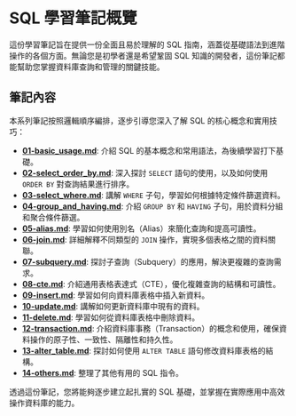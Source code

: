 # SQL 學習筆記概覽

這份學習筆記旨在提供一份全面且易於理解的 SQL 指南，涵蓋從基礎語法到進階操作的各個方面。無論您是初學者還是希望鞏固 SQL 知識的開發者，這份筆記都能幫助您掌握資料庫查詢和管理的關鍵技能。

## 筆記內容

本系列筆記按照邏輯順序編排，逐步引導您深入了解 SQL 的核心概念和實用技巧：

- [**01-basic_usage.md**](01-basic_usage.md): 介紹 SQL 的基本概念和常用語法，為後續學習打下基礎。
- [**02-select_order_by.md**](02-select_order_by.md): 深入探討 `SELECT` 語句的使用，以及如何使用 `ORDER BY` 對查詢結果進行排序。
- [**03-select_where.md**](03-select_where.md): 講解 `WHERE` 子句，學習如何根據特定條件篩選資料。
- [**04-group_and_having.md**](04-group_and_having.md): 介紹 `GROUP BY` 和 `HAVING` 子句，用於資料分組和聚合條件篩選。
- [**05-alias.md**](05-alias.md): 學習如何使用別名（Alias）來簡化查詢和提高可讀性。
- [**06-join.md**](06-join.md): 詳細解釋不同類型的 `JOIN` 操作，實現多個表格之間的資料關聯。
- [**07-subquery.md**](07-subquery.md): 探討子查詢（Subquery）的應用，解決更複雜的查詢需求。
- [**08-cte.md**](08-cte.md): 介紹通用表格表達式（CTE），優化複雜查詢的結構和可讀性。
- [**09-insert.md**](09-insert.md): 學習如何向資料庫表格中插入新資料。
- [**10-update.md**](10-update.md): 講解如何更新資料庫中現有的資料。
- [**11-delete.md**](11-delete.md): 學習如何從資料庫表格中刪除資料。
- [**12-transaction.md**](12-transaction.md): 介紹資料庫事務（Transaction）的概念和使用，確保資料操作的原子性、一致性、隔離性和持久性。
- [**13-alter_table.md**](13-alter_table.md): 探討如何使用 `ALTER TABLE` 語句修改資料庫表格的結構。
- [**14-others.md**](14-others.md): 整理了其他有用的 SQL 指令。

透過這份筆記，您將能夠逐步建立起扎實的 SQL 基礎，並掌握在實際應用中高效操作資料庫的能力。
